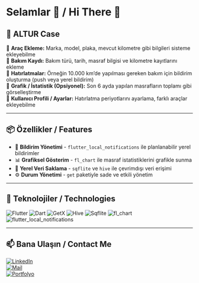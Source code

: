 # Selamlar 👋 / Hi There 👋

## 🚀 ALTUR Case

🎯 **Araç Ekleme:** Marka, model, plaka, mevcut kilometre gibi bilgileri sisteme ekleyebilme  
🎯 **Bakım Kaydı:** Bakım türü, tarih, masraf bilgisi ve kilometre kayıtlarını ekleme  
🎯 **Hatırlatmalar:** Örneğin 10.000 km’de yapılması gereken bakım için bildirim oluşturma (push veya yerel bildirim)  
🎯 **Grafik / İstatistik (Opsiyonel):** Son 6 ayda yapılan masrafların toplamı gibi görselleştirme  
🎯 **Kullanıcı Profili / Ayarlar:** Hatırlatma periyotlarını ayarlama, farklı araçlar ekleyebilme  

---

## 📦 Özellikler / Features

- 🔔 **Bildirim Yönetimi** - `flutter_local_notifications` ile planlanabilir yerel bildirimler  
- 📊 **Grafiksel Gösterim** - `fl_chart` ile masraf istatistiklerini grafikle sunma  
- 💾 **Yerel Veri Saklama** - `sqflite` ve `hive` ile çevrimdışı veri erişimi  
- ⚙️ **Durum Yönetimi** - `get` paketiyle sade ve etkili yönetim  

---

## 🔧 Teknolojiler / Technologies

![Flutter](https://img.shields.io/badge/Flutter-02569B?logo=flutter&logoColor=white&style=flat-square)
![Dart](https://img.shields.io/badge/Dart-0175C2?logo=dart&logoColor=white&style=flat-square)
![GetX](https://img.shields.io/badge/GetX-7209b7?style=flat-square&logo=getx&logoColor=white)
![Hive](https://img.shields.io/badge/Hive-38BDF8?style=flat-square&logo=hive&logoColor=white)
![Sqflite](https://img.shields.io/badge/Sqflite-009688?style=flat-square&logo=sqlite&logoColor=white)
![fl_chart](https://img.shields.io/badge/FL__Chart-FF6384?style=flat-square&logo=chartdotjs&logoColor=white)
![flutter_local_notifications](https://img.shields.io/badge/Local__Notifications-FF9800?style=flat-square&logo=bell&logoColor=white)

---

## 📫 Bana Ulaşın / Contact Me

[![LinkedIn](https://img.shields.io/badge/LinkedIn-0A66C2?style=flat-square&logo=linkedin&logoColor=white)](https://www.linkedin.com/in/rauf-mümin-kilicarslan)  
[![Mail](https://img.shields.io/badge/Email-raufkilicarslan@gmail.com-D14836?style=flat-square&logo=gmail&logoColor=white)](mailto:raufkilicarslan@gmail.com)  
[![Portfolyo](https://img.shields.io/badge/Portfolio-rmkilic.github.io-24292e?style=flat-square&logo=github&logoColor=white)](https://rmkilic.github.io/)
